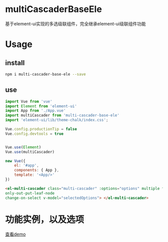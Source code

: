 # multiCascaderBaseEle
基于element-ui实现的多选级联组件，完全继承element-ui级联组件功能

# Usage
## install
``` bash
npm i multi-cascader-base-ele --save
```
## use
``` js
import Vue from 'vue'
import Element from 'element-ui'
import App from './App.vue'
import multiCascader from 'multi-cascader-base-ele'
import 'element-ui/lib/theme-chalk/index.css';

Vue.config.productionTip = false
Vue.config.devtools = true


Vue.use(Element)
Vue.use(multiCascader)

new Vue({
    el: '#app',
    components: { App },
    template: '<App/>'
})
```

``` html
<el-multi-cascader class="multi-cascader" :options="options" multiple filterable select-children clearable collapse-tags
only-out-put-leaf-node
change-on-select v-model="selectedOptions"> </el-multi-cascader>
```
# 功能实例，以及选项
[查看demo](https://zhenyucheng.github.io/multiCascaderBaseEle/dist/index.html)

